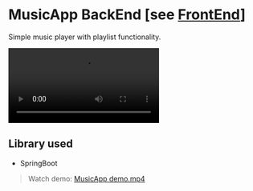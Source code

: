 # MusicApp BackEnd [see [FrontEnd](https://github.com/ma-altaf/musicApp_frontend)]

Simple music player with playlist functionality.

<video src="MusicApp demo.mp4" controls></video>

## Library used

- SpringBoot

> Watch demo: [MusicApp demo.mp4](./MusicApp%20demo.mp4)
